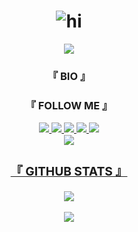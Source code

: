 <h1 align="center"> <img src="https://readme-typing-svg.herokuapp.com?size=20&width=350&lines=《+Thanks+for+visiting+me+》" alt="hi"/> </h1>
<p align="center">
  <img src="https://www.wallpapertip.com/wmimgs/174-1741670_anime-gif-wallpaper-hd.jpg">

 <h3 align="center"> 『 BIO 』


 <h3 align="center"> 『 FOLLOW ME 』

  <p align="center">
  <a href="https://www.instagram.com/@rks_1542"><img src="https://img.shields.io/badge/Instagram-E4405F?style=for-the-badge&logo=instagram&logoColor=white"/> 
  <a href="https://wa.me/+6287820032793"><img src="https://img.shields.io/badge/WhatsApp-25D366?style=for-the-badge&logo=whatsapp&logoColor=white" />
  <a href="https://www.facebook.com/hari.amd.1"><img src="https://img.shields.io/badge/Facebook-%234267B2.svg?&style=for-the-badge&logo=facebook&logoColor=white" />
  <a href="https://t.me/@d_e020"><img src="https://img.shields.io/badge/Telegram-%230088cc.svg?&style=for-the-badge&logo=telegram&logoColor=white" /> 
  <a href="https://discord.gg/mq9BvQPxCk"><img src="https://img.shields.io/badge/-DISCORD-9cf?style=for-the-badge&logo=discord&logoColor=blue" /> <br>
  <a href="https://youtube.com/channel/UCuBF841jyS1sPOF2NveOoJg"><img src="https://img.shields.io/badge/YOUTUBE-RIKASHIKI-red?style=for-the-badge&logo=YouTube&logoColor=red" />
</p>
    
### <h3 align="center"> 『 GITHUB STATS 』
    
<p align="center"><a href="https://github.com/RIKASHIKI"><img src="https://github-readme-stats.vercel.app/api?username=RIKASHIKI&show_icons=true&theme=tokyonight"></a></p>
<p align="center"><a href="https://github.com/RIKASHIKI"><img src="https://github-readme-stats.vercel.app/api/top-langs/?username=RIKASHIKI&theme=tokyonight&layout=compact"></a></p> 
